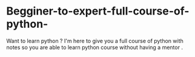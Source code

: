# Begginer-to-expert-full-course-of-python-
Want to learn python ?  I'm here to give you a full course of python with notes so you are able to learn python course without having a mentor .
